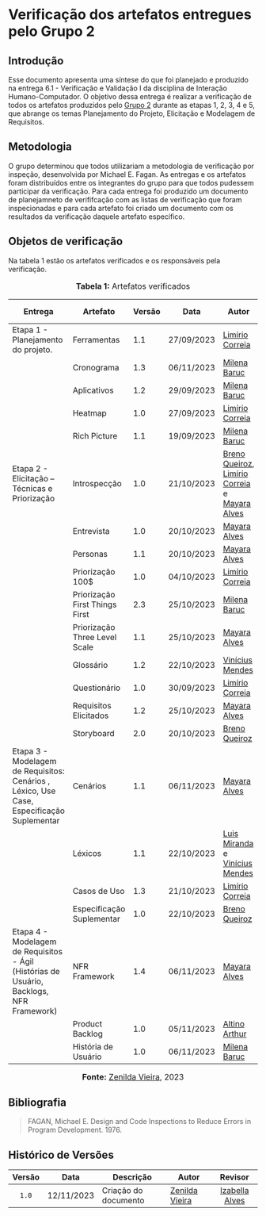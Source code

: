 # Verificação dos artefatos entregues pelo Grupo 2

## Introdução

Esse documento apresenta uma síntese do que foi planejado e produzido na entrega 6.1 - Verificação e Validação I da disciplina de Interação Humano-Computador. O objetivo dessa entrega é realizar a verificação de todos os artefatos produzidos pelo [Grupo 2](https://requisitos-de-software.github.io/2023.2-Carteira_Digital_de_Transito/) durante as etapas 1, 2, 3, 4 e 5, que abrange os temas Planejamento do Projeto, Elicitação e Modelagem de Requisitos.

## Metodologia

O grupo determinou que todos utilizariam a metodologia de verificação por inspeção, desenvolvida por Michael E. Fagan. As entregas e os artefatos foram distribuídos entre os integrantes do grupo para que todos pudessem participar da verificação. Para cada entrega foi produzido um documento de planejamneto de verififcação com as listas de verificação que foram inspecionadas e para cada artefato foi criado um documento com os resultados da verificação daquele artefato específico.

## Objetos de verificação

Na tabela 1 estão os artefatos verificados e os responsáveis pela verificação.

<div align="center">
<font size="3"><p style="text-align: center"><b>Tabela 1:</b> Artefatos verificados</p></font>

<table>
  <thead>
    <tr>
      <th>Entrega</th>
      <th>Artefato</th>
      <th>Versão</th>
      <th>Data</th>
      <th>Autor</th>
      <th>Verificado por</th>
    </tr>
  </thead>
  <tbody>
    <tr>
      <td>Etapa 1 - Planejamento do projeto.</td>
      <td>Ferramentas</td>
      <td>1.1</td>
      <td>27/09/2023</td>
      <td><a href="https://github.com/LimirioGuimaraes">Limírio Correia</a></td>
      <td><a href="https://github.com/GZaranza">Gabriel Zaranza</a></td>
    </tr>
    <tr>
      <td></td>
      <td>Cronograma</td>
      <td>1.3</td>
      <td>06/11/2023</td>
      <td><a href="https://github.com/MilenaBaruc">Milena Baruc</a></td>
      <td><a href="https://github.com/GZaranza">Gabriel Zaranza</a></td>
    </tr>
    <tr>
      <td></td>
      <td>Aplicativos</td>
      <td>1.2</td>
      <td>29/09/2023</td>
      <td><a href="https://github.com/MilenaBaruc">Milena Baruc</a></td>
      <td><a href="https://github.com/GZaranza">Gabriel Zaranza</a></td>
    </tr>
    <tr>
      <td></td>
      <td>Heatmap</td>
      <td>1.0</td>
      <td>27/09/2023</td>
      <td><a href="https://github.com/LimirioGuimaraes">Limírio Correia</a></td>
      <td><a href="https://github.com/GZaranza">Gabriel Zaranza</a></td>
    </tr>
    <tr>
      <td></td>
      <td>Rich Picture</td>
      <td>1.1</td>
      <td>19/09/2023</td>
      <td><a href="https://github.com/MilenaBaruc">Milena Baruc</a></td>
      <td><a href="https://github.com/GZaranza">Gabriel Zaranza</a></td>
    </tr>
    <tr>
      <td>Etapa 2 - Elicitação – Técnicas e Priorização</td>
      <td>Introspecção</td>
      <td>1.0</td>
      <td>21/10/2023</td>
      <td><a href="https://github.com/brenob6">Breno Queiroz</a>, <br> <a href="https://github.com/LimirioGuimaraes">Limírio Correia</a> e <br> <a href="https://github.com/Mayara-tech">Mayara Alves</a></td>
      <td><a href="https://github.com/Lucas13032003">Lucas Victor</a></td>
    </tr>
    <tr>
        <td></td>
        <td>Entrevista</td>
        <td>1.0</td>
        <td>20/10/2023</td>
        <td><a href="https://github.com/Mayara-tech">Mayara Alves</a></td>
        <td><a href="https://github.com/Lucas13032003">Lucas Victor</a></td>
    </tr>
    <tr>
        <td></td>
        <td>Personas</td>
        <td>1.1</td>
        <td>20/10/2023</td>
        <td><a href="https://github.com/Mayara-tech">Mayara Alves</a></td>
        <td><a href="https://github.com/Lucas13032003">Lucas Victor</a></td>
    </tr>
    <tr>
        <td></td>
        <td>Priorização 100$</td>
        <td>1.0</td>
        <td>04/10/2023</td>
        <td><a href="https://github.com/LimirioGuimaraes">Limírio Correia</a></td>
        <td><a href="https://github.com/lucassouzs">Lucas Ribeiro</a></td>
    </tr>
    <tr>
    <td></td>
        <td>Priorização First Things First</td>
        <td>2.3</td>
        <td>25/10/2023</td>
        <td><a href="https://github.com/MilenaBaruc">Milena Baruc</a></td>
        <td><a href="https://github.com/lucassouzs">Lucas Ribeiro</a></td>
    </tr>
    <tr>
        <td></td>
        <td>Priorização Three Level Scale</td>
        <td>1.1</td>
        <td>25/10/2023</td>
        <td><a href="https://github.com/Mayara-tech">Mayara Alves</a></td>
        <td><a href="https://github.com/lucassouzs">Lucas Ribeiro</a></td>
    </tr>
    <tr>
        <td></td>
        <td>Glossário</td>
        <td>1.2</td>
        <td>22/10/2023</td>
        <td><a href="https://github.com/yabamiah">Vinícius Mendes</a></td>
        <td><a href="https://github.com/lucassouzs">Lucas Ribeiro</a></td>
    </tr>
    <tr>
        <td></td>
        <td>Questionário</td>
        <td>1.0</td>
        <td>30/09/2023</td>
        <td><a href="https://github.com/LimirioGuimaraes">Limírio Correia</a></td>
        <td><a href="https://github.com/lucassouzs">Lucas Ribeiro</a></td>
    </tr>
    <tr>
        <td></td>
        <td>Requisitos Elicitados</td>
        <td>1.2</td>
        <td>25/10/2023</td>
        <td><a href="https://github.com/Mayara-tech">Mayara Alves</a></td>
        <td><a href="https://github.com/lucassouzs">Lucas Ribeiro</a></td>
    </tr>
    <tr>
        <td></td>
        <td>Storyboard</td>
        <td>2.0</td>
        <td>20/10/2023</td>
        <td><a href="https://github.com/brenob6">Breno Queiroz</a></td>
        <td><a href="https://github.com/lucassouzs">Lucas Ribeiro</a></td>
    </tr>
    <tr>
        <td>Etapa 3 - Modelagem de Requisitos: Cenários , Léxico, Use Case, Especificação Suplementar</td>
        <td>Cenários</td>
        <td>1.1</td>
        <td>06/11/2023</td>
        <td><a href="https://github.com/Mayara-tech">Mayara Alves</a></td>
        <td><a href="https://github.com/zenildavieira">Zenilda Vieira</a></td>
    </tr>
    <tr>
        <td></td>
        <td>Léxicos</td>
        <td>1.1</td>
        <td>22/10/2023</td>
        <td><a href="https://github.com/LuisMiranda10">Luis Miranda</a> e  <br> <a href="https://github.com/yabamiah">Vinícius Mendes</a></td>
        <td><a href="https://github.com/zenildavieira">Zenilda Vieira</a></td>
    </tr>
    <tr>
        <td></td>
        <td>Casos de Uso</td>
        <td>1.3</td>
        <td>21/10/2023</td>
        <td><a href="https://github.com/LimirioGuimaraes">Limírio Correia</a></td>
        <td><a href="https://github.com/izabellaalves">Izabella Alves</a></td>
    </tr>
    <tr>
        <td></td>
        <td>Especificação Suplementar</td>
        <td>1.0</td>
        <td>22/10/2023</td>
        <td><a href="https://github.com/brenob6">Breno Queiroz</a></td>
        <td><a href="https://github.com/izabellaalves">Izabella Alves</a></td>
    </tr>
    <tr>
        <td>Etapa 4 - Modelagem de Requisitos - Ágil (Histórias de Usuário, Backlogs, NFR Framework)</td>
        <td>NFR Framework</td>
        <td>1.4</td>
        <td>06/11/2023</td>
        <td><a href="https://github.com/Mayara-tech">Mayara Alves</a></td>
        <td><a href="https://github.com/gabrielrosa09">Gabriel Rosa</a></td>
    </tr>
    <tr>
      <td></td>
      <td>Product Backlog</td>
      <td>1.0</td>
      <td>05/11/2023</td>
      <td><a href="https://github.com/arthurrochamoreira">Altino Arthur</a></td>
      <td><a href="https://github.com/gabrielrosa09">Gabriel Rosa</a></td>
    </tr>
    <tr>
      <td></td>
      <td>História de Usuário</td>
      <td>1.0</td>
      <td>06/11/2023</td>
      <td><a href="https://github.com/MilenaBaruc">Milena Baruc</a></td>
      <td><a href="https://github.com/gabrielrosa09">Gabriel Rosa</a></td>
    </tr>
  </tbody>
</table>

</body>
</html>

<font size="3"><p style="text-align: center"><b>Fonte:</b> <a href="https://github.com/zenildavieira">Zenilda Vieira</a>, 2023</p></font>
</div>

## Bibliografia

> FAGAN, Michael E. Design and Code Inspections to Reduce Errors in Program Development. 1976.
>

## Histórico de Versões

| Versão | Data   | Descrição     | Autor     |  Revisor        |
| :----: | ------ | ------------- | --------- | :-------------: |
| `1.0`  | 12/11/2023 | Criação do documento  | [Zenilda Vieira](https://github.com/zenildavieira) | [Izabella Alves](https://github.com/izabellaalves) |
